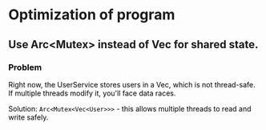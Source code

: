 # Optimization of program 

## Use Arc<Mutex<T>> instead of Vec<T> for shared state.
<mark> 

### Problem
Right now, the UserService stores users in a Vec<User>, which is not thread-safe. If multiple threads modify it, you'll face data races.

Solution: `Arc<Mutex<Vec<User>>>` - this allows multiple threads to read and write safely.


</mark>
